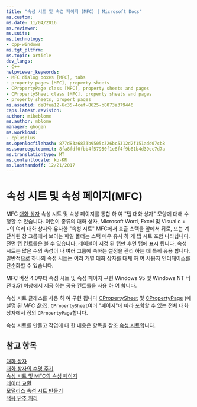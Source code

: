 ```yaml
---
title: "속성 시트 및 속성 페이지 (MFC) | Microsoft Docs"
ms.custom: 
ms.date: 11/04/2016
ms.reviewer: 
ms.suite: 
ms.technology:
- cpp-windows
ms.tgt_pltfrm: 
ms.topic: article
dev_langs:
- C++
helpviewer_keywords:
- MFC dialog boxes [MFC], tabs
- property pages [MFC], property sheets
- CPropertyPage class [MFC], property sheets and pages
- CPropertySheet class [MFC], property sheets and pages
- property sheets, propert pages
ms.assetid: de8fea12-6c35-4cef-8625-b8073a379446
caps.latest.revision: 
author: mikeblome
ms.author: mblome
manager: ghogen
ms.workload:
- cplusplus
ms.openlocfilehash: 877d83a6833b9505c326bc5312d2f151add07cb8
ms.sourcegitcommit: 8fa8fdf0fbb4f57950f1e8f4f9b81b4d39ec7d7a
ms.translationtype: MT
ms.contentlocale: ko-KR
ms.lasthandoff: 12/21/2017
---
```

# <a name="property-sheets-and-property-pages-mfc"></a>속성 시트 및 속성 페이지(MFC)
MFC [대화 상자](../mfc/dialog-boxes.md) 속성 시트 및 속성 페이지를 통합 하 여 "탭 대화 상자" 모양에 대해 수행할 수 있습니다. 이런이 종류의 대화 상자, Microsoft Word, Excel 및 Visual c + +의 여러 대화 상자와 유사한 "속성 시트" MFC에서 호출 스택을 앞에서 뒤로, 또는 계단식된 창 그룹에서 보이는 파일 폴더는 스택 매우 유사 하 게 탭 시트 포함 나타납니다. 전면 탭 컨트롤은 볼 수 있습니다. 레이블이 지정 된 탭만 후면 탭에 표시 됩니다. 속성 시트는 많은 수의 속성이 나 여러 그룹에 속하는 설정을 관리 하는 데 특히 유용 합니다. 일반적으로 하나의 속성 시트는 여러 개별 대화 상자를 대체 하 여 사용자 인터페이스를 단순화할 수 있습니다.  
  
 MFC 버전 4.0부터 속성 시트 및 속성 페이지 구현 Windows 95 및 Windows NT 버전 3.51 이상에서 제공 하는 공용 컨트롤을 사용 하 여 합니다.  
  
 속성 시트 클래스를 사용 하 여 구현 됩니다 [CPropertySheet](../mfc/reference/cpropertysheet-class.md) 및 [CPropertyPage](../mfc/reference/cpropertypage-class.md) (에 설명 된 *MFC 참조*). `CPropertySheet`여러 "페이지"에 따라 포함할 수 있는 전체 대화 상자에서 정의 `CPropertyPage`합니다.  
  
 속성 시트를 만들고 작업에 대 한 내용은 항목을 참조 [속성 시트](../mfc/property-sheets-mfc.md)합니다.  
  
## <a name="see-also"></a>참고 항목  
 [대화 상자](../mfc/dialog-boxes.md)   
 [대화 상자의 수명 주기](../mfc/life-cycle-of-a-dialog-box.md)   
 [속성 시트 및 MFC의 속성 페이지](../mfc/property-sheets-and-property-pages-in-mfc.md)   
 [데이터 교환](../mfc/exchanging-data.md)   
 [모덜리스 속성 시트 만들기](../mfc/creating-a-modeless-property-sheet.md)   
 [적용 단추 처리](../mfc/handling-the-apply-button.md)

